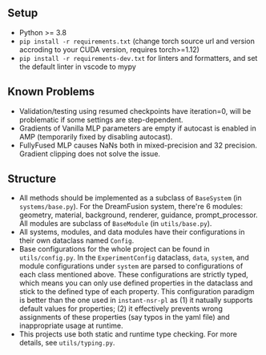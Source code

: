 ## Setup
- Python >= 3.8
- `pip install -r requirements.txt` (change torch source url and version accroding to your CUDA version, requires torch>=1.12)
- `pip install -r requirements-dev.txt` for linters and formatters, and set the default linter in vscode to mypy

## Known Problems
- Validation/testing using resumed checkpoints have iteration=0, will be problematic if some settings are step-dependent.
- Gradients of Vanilla MLP parameters are empty if autocast is enabled in AMP (temporarily fixed by disabling autocast).
- FullyFused MLP causes NaNs both in mixed-precision and 32 precision. Gradient clipping does not solve the issue.

## Structure
- All methods should be implemented as a subclass of `BaseSystem` (in `systems/base.py`). For the DreamFusion system, there're 6 modules: geometry, material, background, renderer, guidance, prompt_processor. All modules are subclass of `BaseModule` (in `utils/base.py`).
- All systems, modules, and data modules have their configurations in their own dataclass named `Config`.
- Base configurations for the whole project can be found in `utils/config.py`. In the `ExperimentConfig` dataclass, `data`, `system`, and module configurations under `system` are parsed to configurations of each class mentioned above. These configurations are strictly typed, which means you can only use defined properties in the dataclass and stick to the defined type of each property. This configuration paradigm is better than the one used in `instant-nsr-pl` as (1) it natually supports default values for properties; (2) it effectively prevents wrong assignments of these properties (say typos in the yaml file) and inappropriate usage at runtime.
- This projects use both static and runtime type checking. For more details, see `utils/typing.py`.
